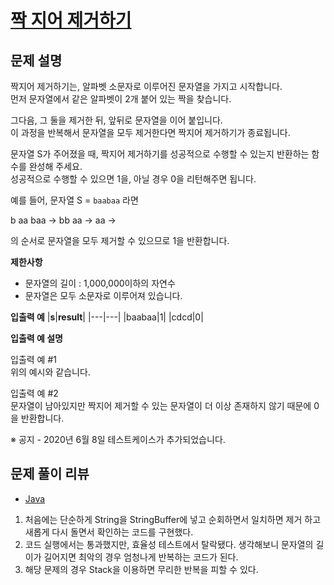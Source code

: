 # [짝 지어 제거하기](https://programmers.co.kr/learn/courses/30/lessons/12973)

## 문제 설명
짝지어 제거하기는, 알파벳 소문자로 이루어진 문자열을 가지고 시작합니다.  
먼저 문자열에서 같은 알파벳이 2개 붙어 있는 짝을 찾습니다.

그다음, 그 둘을 제거한 뒤, 앞뒤로 문자열을 이어 붙입니다.  
이 과정을 반복해서 문자열을 모두 제거한다면 짝지어 제거하기가 종료됩니다.

문자열 S가 주어졌을 때, 짝지어 제거하기를 성공적으로 수행할 수 있는지 반환하는 함수를 완성해 주세요.  
성공적으로 수행할 수 있으면 1을, 아닐 경우 0을 리턴해주면 됩니다.

예를 들어, 문자열 S = `baabaa` 라면

b aa baa → bb aa → aa →

의 순서로 문자열을 모두 제거할 수 있으므로 1을 반환합니다.

**제한사항**
- 문자열의 길이 : 1,000,000이하의 자연수
- 문자열은 모두 소문자로 이루어져 있습니다.

**입출력 예**
|**s**|**result**|
|---|---|
|baabaa|1|
|cdcd|0|

**입출력 예 설명**

입출력 예 #1  
위의 예시와 같습니다.

입출력 예 #2  
문자열이 남아있지만 짝지어 제거할 수 있는 문자열이 더 이상 존재하지 않기 때문에 0을 반환합니다.

※ 공지 - 2020년 6월 8일 테스트케이스가 추가되었습니다.

## 문제 풀이 리뷰
- [Java](./Solution.java)
1. 처음에는 단순하게 String을 StringBuffer에 넣고 순회하면서 일치하면 제거 하고 새롭게 다시 돌면서 확인하는 코드를 구현했다. 
2. 코드 실행에서는 통과했지만, 효율성 테스트에서 탈락됐다. 생각해보니 문자열의 길이가 길어지면 최악의 경우 엄청나게 반복하는 코드가 된다.
3. 해당 문제의 경우 Stack을 이용하면 무리한 반복을 피할 수 있다.  